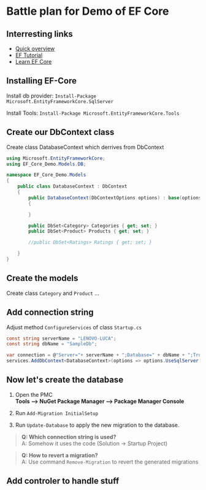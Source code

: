 # Battle plan for Demo of EF Core

## Interresting links
- [Quick overview](https://docs.microsoft.com/en-us/ef/core/)
- [EF Tutorial](http://www.entityframeworktutorial.net/efcore/entity-framework-core-tutorial.aspx)
- [Learn EF Core](https://www.learnentityframeworkcore.com/)



## Installing EF-Core 
Install db provider: `Install-Package Microsoft.EntityFrameworkCore.SqlServer`

Install Tools: `Install-Package Microsoft.EntityFrameworkCore.Tools`

## Create our DbContext class
Create class DatabaseContext which derrives from DbContext
```csharp
using Microsoft.EntityFrameworkCore;
using EF_Core_Demo.Models.DB;

namespace EF_Core_Demo.Models
{
    public class DatabaseContext : DbContext
    {
        public DatabaseContext(DbContextOptions options) : base(options)
        {

        }

        public DbSet<Category> Categories { get; set; }
        public DbSet<Product> Products { get; set; }

        //public DbSet<Ratings> Ratings { get; set; }

    }
}
```


## Create the models
Create class `Category` and `Product` ...


## Add connection string
Adjust method `ConfigureServices` of class `Startup.cs`
```csharp
const string serverName = "LENOVO-LUCA";
const string dbName = "SampleDb";

var connection = @"Server="+ serverName + ";Database=" + dbName + ";Trusted_Connection=True;ConnectRetryCount=0";
services.AddDbContext<DatabaseContext>(options => options.UseSqlServer(connection));
```


## Now let's create the database
1. Open the PMC <br>
    **Tools –> NuGet Package Manager –> Package Manager Console**

2. Run `Add-Migration InitialSetup`
3. Run `Update-Database` to apply the new migration to the database.

> **Q: Which connection string is used?** <br>
> A: Somehow it uses the code (Solution -> Startup Project)

>**Q: How to revert a migration?** <br>
> A: Use command `Remove-Migration` to revert the generated migrations


## Add controler to handle stuff

